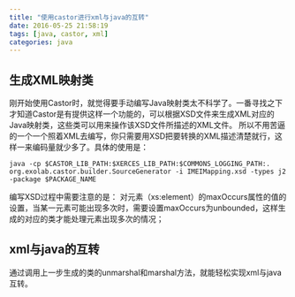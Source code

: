 ```yaml
---
title: "使用castor进行xml与java的互转"
date: 2016-05-25 21:58:19
tags: [java, castor, xml]
categories: java
---
```

## 生成XML映射类
刚开始使用Castor时，就觉得要手动编写Java映射类太不科学了。一番寻找之下才知道Castor是有提供这样一个功能的，可以根据XSD文件来生成XML对应的Java映射类，这些类可以用来操作该XSD文件所描述的XML文件。
所以不用苦逼的一个一个照着XML去编写，你只需要用XSD把要转换的XML描述清楚就行，这样一来编码量就少多了。具体的使用是：
``` shell
java -cp $CASTOR_LIB_PATH:$XERCES_LIB_PATH:$COMMONS_LOGGING_PATH:. org.exolab.castor.builder.SourceGenerator -i IMEIMapping.xsd -types j2 -package $PACKAGE_NAME
```
编写XSD过程中需要注意的是：
对元素（xs:element）的maxOccurs属性的值的设置，当某一元素可能出现多次时，需要设置maxOccurs为unbounded，这样生成的对应的类才能处理元素出现多次的情况；

## xml与java的互转
通过调用上一步生成的类的unmarshal和marshal方法，就能轻松实现xml与java互转。